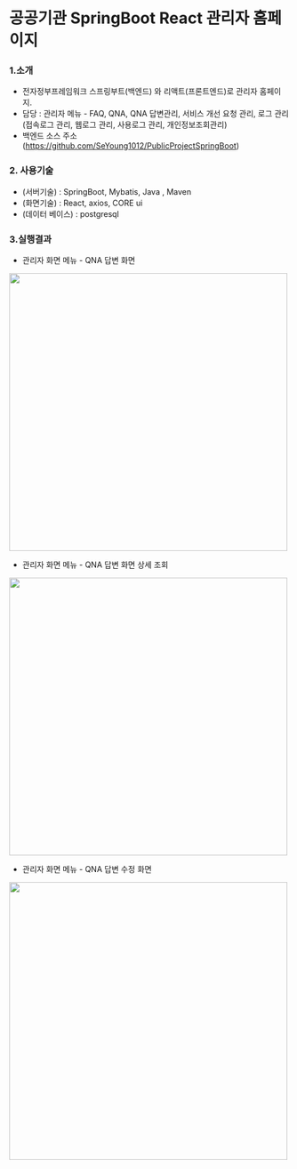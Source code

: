 # 공공기관 SpringBoot React 관리자 홈페이지
### 1.소개
   - 전자정부프레임워크 스프링부트(백엔드) 와 리액트(프론트엔드)로 관리자 홈페이지.
   - 담당 : 관리자 메뉴 - FAQ, QNA, QNA 답변관리, 서비스 개선 요청 관리, 로그 관리(접속로그 관리, 웹로그 관리, 사용로그 관리, 개인정보조회관리) 
   - 백엔드 소스 주소 (https://github.com/SeYoung1012/PublicProjectSpringBoot)
### 2. 사용기술
  * (서버기술) : SpringBoot, Mybatis, Java , Maven
  * (화면기술) : React, axios, CORE ui
  * (데이터 베이스) : postgresql
  
### 3.실행결과

- 관리자 화면 메뉴 - QNA 답변 화면 

<img width=500 src="https://user-images.githubusercontent.com/87887586/207255086-d82c11a4-7694-47d8-af8f-efea17f5083a.png"/>


- 관리자 화면 메뉴 - QNA 답변 화면 상세 조회 

<img width=500 src="https://user-images.githubusercontent.com/87887586/207255382-d116be7c-8a2a-4c99-b080-7b73fcab53b7.png"/>

- 관리자 화면 메뉴 - QNA 답변 수정 화면

<img width=500 src="https://user-images.githubusercontent.com/87887586/207255653-d81adfe3-8ddb-4137-9e85-d21b0fb7873c.png"/>

